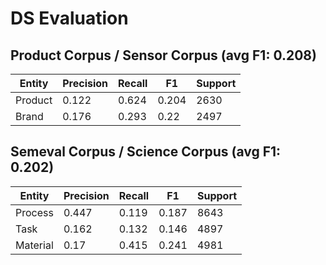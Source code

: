 # DS Evaluation

## Product Corpus / Sensor Corpus (avg F1: 0.208)

| Entity  | Precision | Recall | F1 | Support |
| ------------- | ------------- | ------------- | ------------- | ------------- |
| Product  | 0.122  | 0.624 | 0.204 | 2630 |
| Brand  | 0.176  | 0.293 | 0.22 | 2497 |


## Semeval Corpus / Science Corpus (avg F1: 0.202)

| Entity  | Precision | Recall | F1 | Support |
| ------------- | ------------- | ------------- | ------------- | ------------- |
| Process  | 0.447  | 0.119 | 0.187 | 8643 |
| Task  | 0.162  | 0.132 | 0.146 | 4897 |
| Material  | 0.17  | 0.415 | 0.241 | 4981 |
